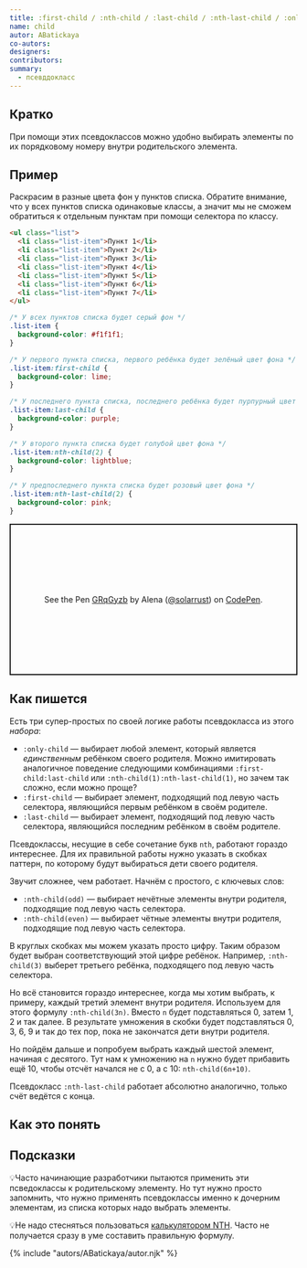```yaml
---
title: :first-child / :nth-child / :last-child / :nth-last-child / :only-child
name: child
autor: ABatickaya
co-autors:
designers:
contributors:
summary:
  - псевддокласс
---
```


## Кратко

При помощи этих псевдоклассов можно удобно выбирать элементы по их порядковому номеру внутри родительского элемента.

## Пример

Раскрасим в разные цвета фон у пунктов списка. Обратите внимание, что у всех пунктов списка одинаковые классы, а значит мы не сможем обратиться к отдельным пунктам при помощи селектора по классу.

```html
<ul class="list">
  <li class="list-item">Пункт 1</li>
  <li class="list-item">Пункт 2</li>
  <li class="list-item">Пункт 3</li>
  <li class="list-item">Пункт 4</li>
  <li class="list-item">Пункт 5</li>
  <li class="list-item">Пункт 6</li>
  <li class="list-item">Пункт 7</li>
</ul>
```

```css
/* У всех пунктов списка будет серый фон */
.list-item {
  background-color: #f1f1f1;
}

/* У первого пункта списка, первого ребёнка будет зелёный цвет фона */
.list-item:first-child {
  background-color: lime;
}

/* У последнего пункта списка, последнего ребёнка будет пурпурный цвет фона */
.list-item:last-child {
  background-color: purple;
}

/* У второго пункта списка будет голубой цвет фона */
.list-item:nth-child(2) {
  background-color: lightblue;
}

/* У предпоследнего пункта списка будет розовый цвет фона */
.list-item:nth-last-child(2) {
  background-color: pink;
}
```

<p class="codepen" data-height="265" data-theme-id="dark" data-default-tab="result" data-user="solarrust" data-slug-hash="GRqGyzb" style="height: 265px; box-sizing: border-box; display: flex; align-items: center; justify-content: center; border: 2px solid; margin: 1em 0; padding: 1em;" data-pen-title="GRqGyzb">
  <span>See the Pen <a href="https://codepen.io/solarrust/pen/GRqGyzb">
  GRqGyzb</a> by Alena (<a href="https://codepen.io/solarrust">@solarrust</a>)
  on <a href="https://codepen.io">CodePen</a>.</span>
</p>
<script async src="https://static.codepen.io/assets/embed/ei.js"></script>

## Как пишется

Есть три супер-простых по своей логике работы псевдокласса из этого _набора_:

- `:only-child` — выбирает любой элемент, который является _единственным_ ребёнком своего родителя. Можно имитировать аналогичное поведение следующими комбинациями `:first-child:last-child` или `:nth-child(1):nth-last-child(1)`, но зачем так сложно, если можно проще?
- `:first-child` — выбирает элемент, подходящий под левую часть селектора, являющийся первым ребёнком в своём родителе.
- `:last-child` — выбирает элемент, подходящий под левую часть селектора, являющийся последним ребёнком в своём родителе.

Псевдоклассы, несущие в себе сочетание букв `nth`, работают гораздо интереснее. Для их правильной работы нужно указать в скобках паттерн, по которому будут выбираться дети своего родителя.

Звучит сложнее, чем работает. Начнём с простого, с ключевых слов:

- `:nth-child(odd)` — выбирает нечётные элементы внутри родителя, подходящие под левую часть селектора.
- `:nth-child(even)` — выбирает чётные элементы внутри родителя, подходящие под левую часть селектора.

В круглых скобках мы можем указать просто цифру. Таким образом будет выбран соответствующий этой цифре ребёнок. Например, `:nth-child(3)` выберет третьего ребёнка, подходящего под левую часть селектора.

Но всё становится гораздо интереснее, когда мы хотим выбрать, к примеру, каждый третий элемент внутри родителя. Используем для этого формулу `:nth-child(3n)`. Вместо `n` будет подставляться 0, затем 1, 2 и так далее. В результате умножения в скобки будет подставляться 0, 3, 6, 9 и так до тех пор, пока не закончатся дети внутри родителя.

Но пойдём дальше и попробуем выбрать каждый шестой элемент, начиная с десятого. Тут нам к умножению на `n` нужно будет прибавить ещё 10, чтобы отсчёт начался не с 0, а с 10: `nth-child(6n+10)`.

Псевдокласс `:nth-last-child` работает абсолютно аналогично, только счёт ведётся с конца.

## Как это понять

## Подсказки

💡Часто начинающие разработчики пытаются применить эти псведоклассы к родительскому элементу. Но тут нужно просто запомнить, что нужно применять псевдоклассы именно к дочерним элементам, из списка которых надо выбрать элементы.

💡Не надо стесняться пользоваться [калькулятором NTH](http://www.topdesignagencies.com/nth-test/). Часто не получается сразу в уме составить правильную формулу.

{% include "autors/ABatickaya/autor.njk" %}
